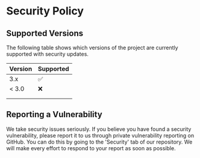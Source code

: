 # Security Policy

## Supported Versions

The following table shows which versions of the project are currently
supported with security updates.

| Version | Supported          |
| ------- | ------------------ |
| 3.x   | :white_check_mark: |
| < 3.0 | :x:                |
|       |                    |
|       |                    |

## Reporting a Vulnerability

We take security issues seriously. If you believe you have found a security
vulnerability, please report it to us through private vulnerability reporting
on GitHub. You can do this by going to the 'Security' tab of our repository.
We will make every effort to respond to your report as soon as possible.
